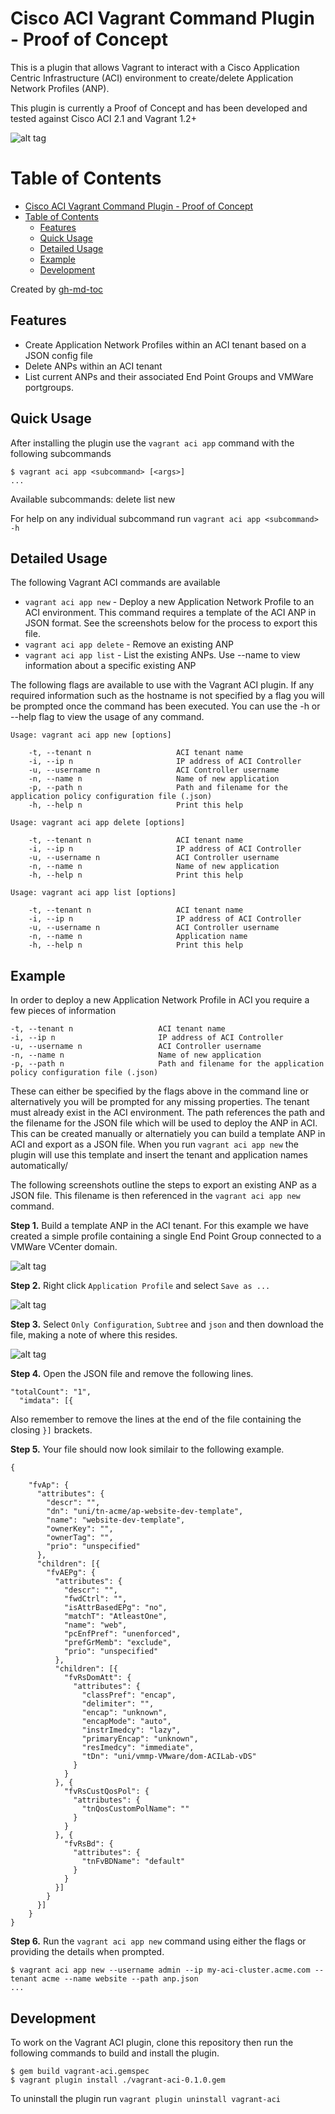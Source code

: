 # Cisco ACI Vagrant Command Plugin - Proof of Concept

This is a plugin that allows Vagrant to interact with a Cisco Application Centric Infrastructure (ACI) environment to create/delete Application Network Profiles (ANP). 

This plugin is currently a Proof of Concept and has been developed and tested against Cisco ACI 2.1 and Vagrant 1.2+

![alt tag](https://github.com/conmurphy/vagrant-aci/blob/master/images/overview.png)

Table of Contents
=================

   * [Cisco ACI Vagrant Command Plugin - Proof of Concept](#cisco-aci-vagrant-command-plugin---proof-of-concept)
   * [Table of Contents](#table-of-contents)
      * [Features](#features)
      * [Quick Usage](#quick-usage)
      * [Detailed Usage](#detailed-usage)
      * [Example](#example)
      * [Development](#development)

Created by [gh-md-toc](https://github.com/ekalinin/github-markdown-toc)

## Features

* Create Application Network Profiles within an ACI tenant based on a JSON config file
* Delete ANPs within an ACI tenant 
* List current ANPs and their associated End Point Groups and VMWare portgroups. 

## Quick Usage

After installing the plugin use the `vagrant aci app` command with the following subcommands 

```
$ vagrant aci app <subcommand> [<args>]
...
```

Available subcommands:
     delete
     list
     new

For help on any individual subcommand run `vagrant aci app <subcommand> -h`


## Detailed Usage

The following Vagrant ACI commands are available

* `vagrant aci app new` - Deploy a new Application Network Profile to an ACI environment. This command requires a template of the ACI ANP in JSON format. See the screenshots below for the process to export this file.
* `vagrant aci app delete` - Remove an existing ANP
* `vagrant aci app list` - List the existing ANPs. Use --name <app name> to view information about a specific existing ANP


The following flags are available to use with the Vagrant ACI plugin. If any required information such as the hostname is not specified by a flag you will be prompted once the command has been executed. You can use the -h or --help flag to view the usage of any command.


```
Usage: vagrant aci app new [options]

    -t, --tenant n                   ACI tenant name
    -i, --ip n                       IP address of ACI Controller
    -u, --username n                 ACI Controller username
    -n, --name n                     Name of new application
    -p, --path n                     Path and filename for the application policy configuration file (.json)
    -h, --help n                     Print this help
```

```
Usage: vagrant aci app delete [options]

    -t, --tenant n                   ACI tenant name
    -i, --ip n                       IP address of ACI Controller
    -u, --username n                 ACI Controller username
    -n, --name n                     Name of new application
    -h, --help n                     Print this help
```

```
Usage: vagrant aci app list [options]

    -t, --tenant n                   ACI tenant name
    -i, --ip n                       IP address of ACI Controller
    -u, --username n                 ACI Controller username
    -n, --name n                     Application name
    -h, --help n                     Print this help
```


## Example

In order to deploy a new Application Network Profile in ACI you require a few pieces of information

    -t, --tenant n                   ACI tenant name
    -i, --ip n                       IP address of ACI Controller
    -u, --username n                 ACI Controller username
    -n, --name n                     Name of new application
    -p, --path n                     Path and filename for the application policy configuration file (.json)

These can either be specified by the flags above in the command line or alternatively you will be prompted for any missing properties. The tenant must already exist in the ACI environment. The path references the path and the filename for the JSON file which will be used to deploy the ANP in ACI. This can be created manually or alternatiely you can build a template ANP in ACI and export as a JSON file. When you run `vagrant aci app new` the plugin will use this template and insert the tenant and application names automatically/

The following screenshots outline the steps to export an existing ANP as a JSON file. This filename is then referenced in the `vagrant aci app new` command. 

**Step 1.** Build a template ANP in the ACI tenant. For this example we have created a simple profile containing a single End Point Group connected to a VMWare VCenter domain.

![alt tag](https://github.com/conmurphy/vagrant-aci/blob/master/images/step_1.png)

**Step 2.** Right click `Application Profile` and select `Save as ...`

![alt tag](https://github.com/conmurphy/vagrant-aci/blob/master/images/step_2.png)

**Step 3.** Select `Only Configuration`, `Subtree` and `json` and then download the file, making a note of where this resides.

![alt tag](https://github.com/conmurphy/vagrant-aci/blob/master/images/step_3.png)

**Step 4.** Open the JSON file and remove the following lines.

```
"totalCount": "1",
  "imdata": [{
```
Also remember to remove the lines at the end of the file containing the closing `}]` brackets.

**Step 5.** Your file should now look similair to the following example.

```
{

    "fvAp": {
      "attributes": {
        "descr": "",
        "dn": "uni/tn-acme/ap-website-dev-template",
        "name": "website-dev-template",
        "ownerKey": "",
        "ownerTag": "",
        "prio": "unspecified"
      },
      "children": [{
        "fvAEPg": {
          "attributes": {
            "descr": "",
            "fwdCtrl": "",
            "isAttrBasedEPg": "no",
            "matchT": "AtleastOne",
            "name": "web",
            "pcEnfPref": "unenforced",
            "prefGrMemb": "exclude",
            "prio": "unspecified"
          },
          "children": [{
            "fvRsDomAtt": {
              "attributes": {
                "classPref": "encap",
                "delimiter": "",
                "encap": "unknown",
                "encapMode": "auto",
                "instrImedcy": "lazy",
                "primaryEncap": "unknown",
                "resImedcy": "immediate",
                "tDn": "uni/vmmp-VMware/dom-ACILab-vDS"
              }
            }
          }, {
            "fvRsCustQosPol": {
              "attributes": {
                "tnQosCustomPolName": ""
              }
            }
          }, {
            "fvRsBd": {
              "attributes": {
                "tnFvBDName": "default"
              }
            }
          }]
        }
      }]
    }
}
```

**Step 6.** Run the `vagrant aci app new` command using either the flags or providing the details when prompted. 

```
$ vagrant aci app new --username admin --ip my-aci-cluster.acme.com --tenant acme --name website --path anp.json
...
```

## Development

To work on the Vagrant ACI plugin, clone this repository then run the following commands to build and install the plugin.

```
$ gem build vagrant-aci.gemspec
$ vagrant plugin install ./vagrant-aci-0.1.0.gem
```

To uninstall the plugin run `vagrant plugin uninstall vagrant-aci`


